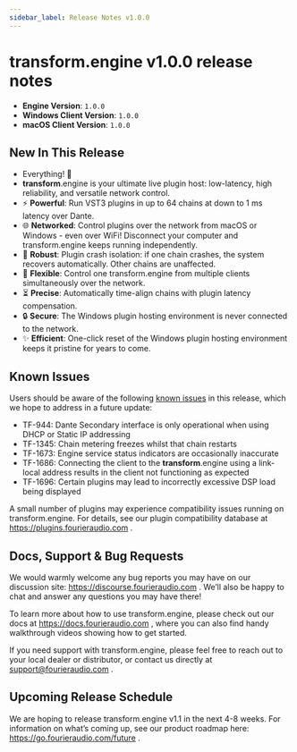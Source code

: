 ```yaml
---
sidebar_label: Release Notes v1.0.0
---
```


# transform.engine v1.0.0 release notes

- **Engine Version**: `1.0.0`
- **Windows Client Version**: `1.0.0`
- **macOS Client Version**: `1.0.0`

## New In This Release

- Everything! 🎉
- **transform**.engine is your ultimate live plugin host: low-latency, high reliability, and versatile network control.
- ⚡ **Powerful**: Run VST3 plugins in up to 64 chains at down to 1 ms latency over Dante.
- 🌐 **Networked**: Control plugins over the network from macOS or Windows - even over WiFi! Disconnect your computer and transform.engine keeps running independently.
- 💪 **Robust**: Plugin crash isolation: if one chain crashes, the system recovers automatically. Other chains are unaffected.
- 🤯 **Flexible**: Control one transform.engine from multiple clients simultaneously over the network.
- ⏳ **Precise**: Automatically time-align chains with plugin latency compensation.
- 🔒 **Secure**: The Windows plugin hosting environment is never connected to the network.
- ✨ **Efficient**: One-click reset of the Windows plugin hosting environment keeps it pristine for years to come.

## Known Issues

Users should be aware of the following [known issues](../manual/known-issues.md) in this release, which we hope to address in a future update:

- TF-944: Dante Secondary interface is only operational when using DHCP or Static IP addressing
- TF-1345: Chain metering freezes whilst that chain restarts
- TF-1673: Engine service status indicators are occasionally inaccurate
- TF-1686: Connecting the client to the **transform**.engine using a link-local address results in the client not functioning as expected
- TF-1696: Certain plugins may lead to incorrectly excessive DSP load being displayed

A small number of plugins may experience compatibility issues running on transform.engine.
For details, see our plugin compatibility database at https://plugins.fourieraudio.com .

## Docs, Support & Bug Requests

We would warmly welcome any bug reports you may have on our discussion site:
https://discourse.fourieraudio.com . We’ll also be happy to chat and answer any questions you may
have there!

To learn more about how to use transform.engine, please check out our docs at
https://docs.fourieraudio.com , where you can also find handy walkthrough videos showing how to get
started.

If you need support with transform.engine, please feel free to reach out to your local dealer or
distributor, or contact us directly at support@fourieraudio.com .

## Upcoming Release Schedule

We are hoping to release transform.engine v1.1 in the next 4-8 weeks. For information on what’s
coming up, see our product roadmap here: https://go.fourieraudio.com/future .
